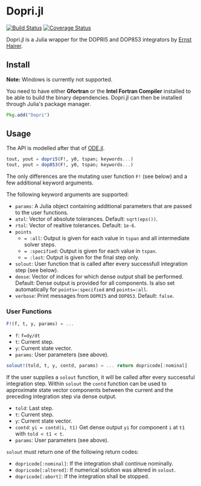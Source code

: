 # Dopri.jl

[![Build Status](https://travis-ci.org/helgee/Dopri.jl.svg)](https://travis-ci.org/helgee/Dopri.jl)
[![Coverage Status](https://coveralls.io/repos/helgee/Dopri.jl/badge.svg?branch=master&service=github)](https://coveralls.io/github/helgee/Dopri.jl?branch=master)

Dopri.jl is a Julia wrapper for the DOPRI5 and DOP853 integrators by [Ernst Hairer](http://www.unige.ch/~hairer/software.html).

## Install

__Note:__ Windows is currently not supported.

You need to have either __Gfortran__ or the __Intel Fortran Compiler__ installed to be able to build the binary dependencies. Dopri.jl can then be installed through Julia's package manager.

```julia
Pkg.add("Dopri")
```

## Usage

The API is modelled after that of [ODE.jl](https://github.com/JuliaLang/ODE.jl).

```julia
tout, yout = dopri5(F!, y0, tspan; keywords...)
tout, yout = dop853(F!, y0, tspan; keywords...)
```

The only differences are the mutating user function `F!` (see below) and a few additional keyword arguments.

The following keyword arguments are supported:

* `params`: A Julia object containing additional parameters that are passed to the user functions.
* `atol`: Vector of absolute tolerances. Default: `sqrt(eps())`.
* `rtol`: Vector of realtive tolerances. Default: `1e-6`.
* `points`
    * `= :all`: Output is given for each value in `tspan` and all intermediate solver steps.
    * `= :specified`: Output is given for each value in `tspan`.
    * `= :last`: Output is given for the final step only.
* `solout`: User function that is called after every successfull integration step (see below).
* `dense`: Vector of indices for which dense output shall be performed. Default: Dense output is provided for all components. Is also set automatically for `points=:specified` and `points=:all`.
* `verbose`: Print messages from `DOPRI5` and `DOP853`. Default: `false`.

### User Functions
```julia
F!(f, t, y, params) = ...
```

* `f`: `f=dy/dt`
* `t`: Current step.
* `y`: Current state vector.
* `params`: User parameters (see above).

```julia
solout!(told, t, y, contd, params) = ... return dopricode[:nominal]
```

If the user supplies a `solout` function, it will be called after every successful integration step. Within `solout` the `contd` function can be used to approximate state vector components between the current and the preceding integration step via dense output.

* `told`: Last step.
* `t`: Current step.
* `y`: Current state vector.
* `contd`: `yi = contd(i, t1)` Get dense output `yi` for component `i` at `t1` with `told < t1 < t`.
* `params`: User parameters (see above).

`solout` must return one of the following return codes:

* `dopricode[:nominal]`: If the integration shall continue nominally.
* `dopricode[:altered]`: If numerical solution was altered in `solout`.
* `dopricode[:abort]`: If the integration shall be stopped.
